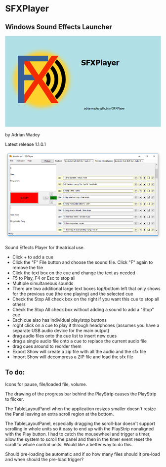 # SFXPlayer
## Windows Sound Effects Launcher ##

![SplashScreen](SFXPlayer/SFXPlayer/SplashScreen.PNG)


by Adrian Wadey

Latest release 1.1.0.1

![Screenshot](SFXPlayer/SFXPlayer/SFXPlayer.PNG)

Sound Effects Player for theatrical use.

*    Click + to add a cue
*    Click the "F" File button and choose the sound file. Click "F" again to remove the file
*    Click the text box on the cue and change the text as needed
*    F5 to Play, F4 or Esc to stop all
*    Multiple simultaneous sounds
*    There are two additional large text boxes top/bottom left that only shows for the 
previous cue (the one playing) and the selected cue
*    Check the Stop All check box on the right if you want this cue to stop all others
*    Check the Stop All check box without adding a sound to add a "Stop" cue
*    Each cue also has individual play/stop buttons
*    roght click on a cue to play it through headphones (assumes you have a separate USB 
audio device for the main output)
*    drag audio files onto the cue list to insert new cues
*    drag a single audio file onto a cue to replace the current audio file
*    drag cues around to reorder them
*    Export Show will create a zip file with all the audio and the sfx file
*    Import Show will decompress a ZIP file and load the sfx file



## To do:

Icons for pause, file/loaded file, volume.

The drawing of the progress bar behind the PlayStrip causes the PlayStrip to flicker.

The TableLayoutPanel when the application resizes smaller doesn't resize the Panel leaving an extra scroll region at the bottom.

The TableLayoutPanel, especially dragging the scroll-bar doesn't support scrolling in whole units so it easy to end up with the PlayStrip nonaligned with the Play button.
I had to catch the mousewheel and trigger a timer, 
allow the system to scroll the panel and then in the timer event reset the scroll to whole control 
units. Would like a better way to do this.

Should pre-loading be automatic and if so how many files should it pre-load and when should the pre-load trigger?
